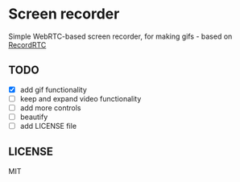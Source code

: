 # Screen recorder

Simple WebRTC-based screen recorder, for making gifs - based on [RecordRTC](https://github.com/muaz-khan/RecordRTC)

## TODO

* [X] add gif functionality
* [ ] keep and expand video functionality
* [ ] add more controls
* [ ] beautify
* [ ] add LICENSE file

## LICENSE

MIT
